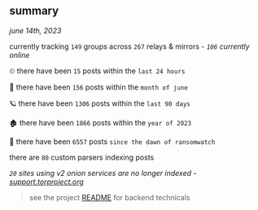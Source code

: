 
## summary
_june 14th, 2023_

currently tracking `149` groups across `267` relays & mirrors - _`106` currently online_

⏲ there have been `15` posts within the `last 24 hours`

🦈 there have been `156` posts within the `month of june`

🪐 there have been `1306` posts within the `last 90 days`

🏚 there have been `1866` posts within the `year of 2023`

🦕 there have been `6557` posts `since the dawn of ransomwatch`

there are `80` custom parsers indexing posts

_`20` sites using v2 onion services are no longer indexed - [support.torproject.org](https://support.torproject.org/onionservices/v2-deprecation/)_

> see the project [README](https://github.com/joshhighet/ransomwatch#ransomwatch--) for backend technicals
